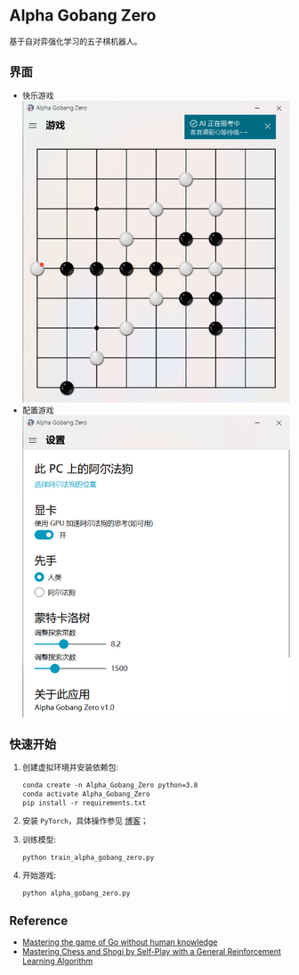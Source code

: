 # Alpha Gobang Zero
基于自对弈强化学习的五子棋机器人。

## 界面
* 快乐游戏
  ![游戏界面](docs/screenshot/游戏界面.png)
* 配置游戏
  ![设置界面](docs/screenshot/设置界面.png)

## 快速开始
1. 创建虚拟环境并安装依赖包:

    ```shell
    conda create -n Alpha_Gobang_Zero python=3.8
    conda activate Alpha_Gobang_Zero
    pip install -r requirements.txt
    ```

2. 安装 `PyTorch`，具体操作参见 [博客](https://blog.csdn.net/qq_23013309/article/details/103965619)；

3. 训练模型:

    ```shell
    python train_alpha_gobang_zero.py
    ```

4. 开始游戏:

    ```shell
    python alpha_gobang_zero.py
    ```

## Reference
* [Mastering the game of Go without human knowledge](https://www.nature.com/articles/nature24270.epdf?author_access_token=VJXbVjaSHxFoctQQ4p2k4tRgN0jAjWel9jnR3ZoTv0PVW4gB86EEpGqTRDtpIz-2rmo8-KG06gqVobU5NSCFeHILHcVFUeMsbvwS-lxjqQGg98faovwjxeTUgZAUMnRQ)
* [Mastering Chess and Shogi by Self-Play with a General Reinforcement Learning Algorithm](https://arxiv.org/abs/1712.01815)